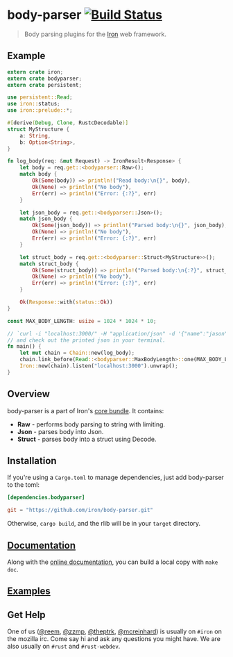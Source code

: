 body-parser [![Build Status](https://secure.travis-ci.org/iron/body-parser.png?branch=master)](https://travis-ci.org/iron/body-parser)
====

> Body parsing plugins for the [Iron](https://github.com/iron/iron) web framework.

## Example

```rust
extern crate iron;
extern crate bodyparser;
extern crate persistent;

use persistent::Read;
use iron::status;
use iron::prelude::*;

#[derive(Debug, Clone, RustcDecodable)]
struct MyStructure {
    a: String,
    b: Option<String>,
}

fn log_body(req: &mut Request) -> IronResult<Response> {
    let body = req.get::<bodyparser::Raw>();
    match body {
        Ok(Some(body)) => println!("Read body:\n{}", body),
        Ok(None) => println!("No body"),
        Err(err) => println!("Error: {:?}", err)
    }

    let json_body = req.get::<bodyparser::Json>();
    match json_body {
        Ok(Some(json_body)) => println!("Parsed body:\n{}", json_body),
        Ok(None) => println!("No body"),
        Err(err) => println!("Error: {:?}", err)
    }

    let struct_body = req.get::<bodyparser::Struct<MyStructure>>();
    match struct_body {
        Ok(Some(struct_body)) => println!("Parsed body:\n{:?}", struct_body),
        Ok(None) => println!("No body"),
        Err(err) => println!("Error: {:?}", err)
    }

    Ok(Response::with(status::Ok))
}

const MAX_BODY_LENGTH: usize = 1024 * 1024 * 10;

// `curl -i "localhost:3000/" -H "application/json" -d '{"name":"jason","age":"2"}'`
// and check out the printed json in your terminal.
fn main() {
    let mut chain = Chain::new(log_body);
    chain.link_before(Read::<bodyparser::MaxBodyLength>::one(MAX_BODY_LENGTH));
    Iron::new(chain).listen("localhost:3000").unwrap();
}
```

## Overview

body-parser is a part of Iron's [core bundle](https://github.com/iron/core). It contains:

* **Raw** - performs body parsing to string with limiting.
* **Json** - parses body into Json.
* **Struct** - parses body into a struct using Decode.

## Installation

If you're using a `Cargo.toml` to manage dependencies, just add body-parser to the toml:

```toml
[dependencies.bodyparser]

git = "https://github.com/iron/body-parser.git"
```

Otherwise, `cargo build`, and the rlib will be in your `target` directory.

## [Documentation](http://docs.ironframework.io/bodyparser)

Along with the [online documentation](http://docs.ironframework.io/bodyparser),
you can build a local copy with `make doc`.

## [Examples](/examples)

## Get Help

One of us ([@reem](https://github.com/reem/), [@zzmp](https://github.com/zzmp/),
[@theptrk](https://github.com/theptrk/), [@mcreinhard](https://github.com/mcreinhard))
is usually on `#iron` on the mozilla irc. Come say hi and ask any questions you might have.
We are also usually on `#rust` and `#rust-webdev`.
